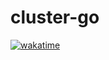 # cluster-go

[![wakatime](https://wakatime.com/badge/user/45f613bb-791b-43df-bd37-e4eea47c362f/project/02caf549-bc81-4b2f-977d-a43363fa107c.svg)](https://wakatime.com/badge/user/45f613bb-791b-43df-bd37-e4eea47c362f/project/02caf549-bc81-4b2f-977d-a43363fa107c)
